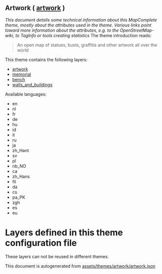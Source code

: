 [//]: # (WARNING: this file is automatically generated. Please find the sources at the bottom and edit those sources)

## Artwork ( [artwork](https://mapcomplete.org/artwork) )
_This document details some technical information about this MapComplete theme, mostly about the attributes used in the theme. Various links point toward more information about the attributes, e.g. to the OpenStreetMap-wiki, to TagInfo or tools creating statistics_
The theme introduction reads:

> An open map of statues, busts, graffitis and other artwork all over the world

This theme contains the following layers:


 - [artwork](../Layers/artwork.md)
 - [memorial](../Layers/memorial.md)
 - [bench](../Layers/bench.md)
 - [walls_and_buildings](../Layers/walls_and_buildings.md)


Available languages:


 - en
 - nl
 - fr
 - de
 - hu
 - id
 - it
 - ru
 - ja
 - zh_Hant
 - sv
 - pl
 - nb_NO
 - ca
 - zh_Hans
 - fil
 - da
 - cs
 - pa_PK
 - zgh
 - es
 - eu


# Layers defined in this theme configuration file
These layers can not be reused in different themes.


This document is autogenerated from [assets/themes/artwork/artwork.json](https://github.com/pietervdvn/MapComplete/blob/develop/assets/themes/artwork/artwork.json)
